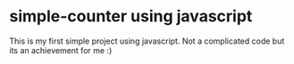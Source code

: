 # simple-counter using javascript
This is my first simple project using javascript. Not a complicated code but its an achievement for me :)
